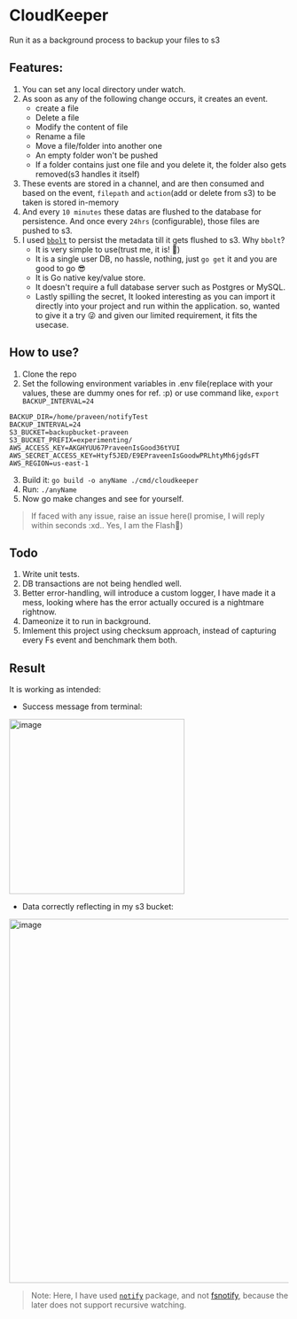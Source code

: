 # CloudKeeper
Run it as a background process to backup your files to s3



## Features:
1. You can set any local directory under watch.
2. As soon as any of the following change occurs, it creates an event.
    - create a file
    - Delete a file
    - Modify the content of file
    - Rename a file
    - Move a file/folder into another one
    - An empty folder won't be pushed
    - If a folder contains just one file and you delete it, the folder also gets removed(s3 handles it itself)
3. These events are stored in a channel, and are then consumed and based on the event, `filepath` and `action`(add or delete from s3) to be taken is stored in-memory
4. And every `10 minutes` these datas are flushed to the database for persistence. And once every `24hrs` (configurable), those files are pushed to s3.
5. I used [`bbolt`](https://github.com/etcd-io/bbolt) to persist the metadata till it gets flushed to s3. Why `bbolt`?
    - It is very simple to use(trust me, it is! 🫣)
    - It is a single user DB, no hassle, nothing, just `go get` it and you are good to go 😎
    - It is Go native key/value store.
    - It doesn't require a full database server such as Postgres or MySQL.
    - Lastly spilling the secret, It looked interesting as you can import it directly into your project and run within the application. so, wanted to give it a try 😜 and given our limited requirement, it fits the usecase.
  
## How to use?

1. Clone the repo
2. Set the following environment variables in .env file(replace with your values, these are dummy ones for ref. :p) or use command like, `export BACKUP_INTERVAL=24`
   
```
BACKUP_DIR=/home/praveen/notifyTest
BACKUP_INTERVAL=24
S3_BUCKET=backupbucket-praveen
S3_BUCKET_PREFIX=experimenting/
AWS_ACCESS_KEY=AKGHYUU67PraveenIsGood36tYUI
AWS_SECRET_ACCESS_KEY=Htyf5JED/E9EPraveenIsGoodwPRLhtyMh6jgdsFT
AWS_REGION=us-east-1
```

3. Build it: `go build -o anyName ./cmd/cloudkeeper`
4. Run: `./anyName`
5. Now go make changes and see for yourself.
   
> If faced with any issue, raise an issue here(I promise, I will reply within seconds :xd.. Yes, I am the Flash🫣)



## Todo

 1. Write unit tests.
 2. DB transactions are not being hendled well.
 3. Better error-handling, will introduce a custom logger, I have made it a mess, looking where has the error actually occured is a nightmare rightnow.
 4. Dameonize it to run in background.
 5. Imlement this project using checksum approach, instead of capturing every Fs event and benchmark them both.

## Result

It is working as intended:
- Success message from terminal:
  
<img width="316" alt="image" src="https://github.com/user-attachments/assets/3ec58364-b656-400d-a842-e24507c7b01c">

- Data correctly reflecting in my s3 bucket:

<img width="657" alt="image" src="https://github.com/user-attachments/assets/13641e1d-f80f-40f8-ac3e-db50e89cea2e">


> Note: Here, I have used [`notify`](https://github.com/rjeczalik/notify) package, and not [fsnotify](https://github.com/fsnotify/fsnotify), because the later does not support recursive watching.